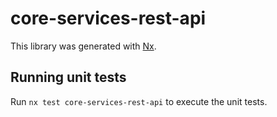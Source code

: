 # core-services-rest-api

This library was generated with [Nx](https://nx.dev).

## Running unit tests

Run `nx test core-services-rest-api` to execute the unit tests.

